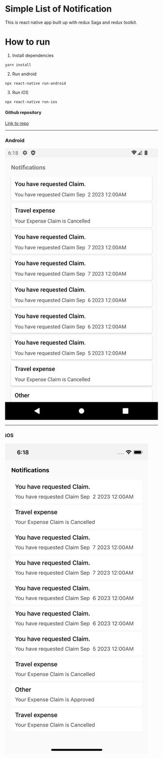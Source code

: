 # Simple List of Notification

This is react native app built up with redux Saga and redux toolkit.

# How to run

1. Install dependencies

```
yarn install
```

2. Run android

```
npx react-native run-android
```

3. Run iOS

```
npx react-native run-ios
```

#### Github repository

[Link to repo](https://github.com/yeyint-koko/redux-saga-app)

---

### Android

![android](https://raw.githubusercontent.com/yeyint-koko/redux-saga-app/main/Screenshot_1694173729.png)

---

### iOS

![ios](https://raw.githubusercontent.com/yeyint-koko/redux-saga-app/main/SimulatorScreenshot-2023-09-08.png)
